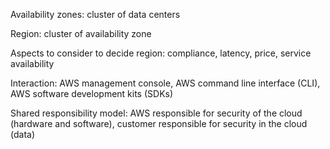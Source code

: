 Availability zones: cluster of data centers

Region: cluster of availability zone

Aspects to consider to decide region: compliance, latency, price, service availability

Interaction: AWS management console, AWS command line interface (CLI), AWS software development kits (SDKs)

Shared responsibility model: AWS responsible for security of the cloud (hardware and software), customer responsible for security in the cloud (data)
